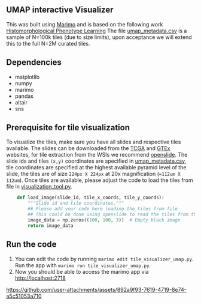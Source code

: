 ## UMAP interactive Visualizer
This was built using [Marimo](https://github.com/marimo-team/marimo) and is based on the following work [Histomorphological Phenotype Learning](https://github.com/AdalbertoCq/Histomorphological-Phenotype-Learning/tree/master)
The file [umap_metadata.csv](umap_metadata.csv) is a sample of N=100k tiles (due to size limits), upon acceptance we will extend this to the full N=2M curated tiles.

## Dependencies
* matplotlib
* numpy
* marimo
* pandas
* altair
* sns

## Prerequisite for tile visualization
To visualize the tiles, make sure you have all slides and respective tiles available. The slides can be downloaded from the [TCGA](https://portal.gdc.cancer.gov/) and [GTEx](https://www.gtexportal.org/home/histologyPage) websites, for tile extraction from the WSIs we recommend [openslide](https://openslide.org/api/python/). The slide ids and tiles `(x,y)` coordinates are specified in [umap_metadata.csv](umap_metadata.csv), tile coordinates are specified at the highest available pyramid level of the slide, the tiles are of size `224px X 224px` at 20x magnification (`=112um X 112um`). 
Once tiles are available, please adjust the code to load the tiles from file in [visualization_tool.py](visualization_tool/visualization_tool.py). 
```python
    def load_image(slide_id, tile_x_coords, tile_y_coords):
        """Slide id and tile coordinates."""
        ## Please add your code here loading the tiles from file 
        ## This could be done using openslide to read the tiles from the WSI
        image_data = np.zeros((100, 100, 3))  # Empty black image
        return image_data
```

## Run the code
1. You can edit the code by running `marimo edit tile_visualizer_umap.py`. Run the app with `marimo run tile_visualizer_umap.py`. 
2. Now you should be able to access the marimo app via [http://localhost:2718](http://localhost:2718/)


https://github.com/user-attachments/assets/892a9f93-7619-4719-8e74-a5c51053a710

